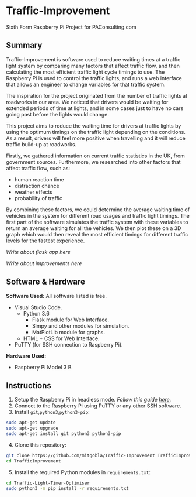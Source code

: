 # Traffic-Improvement

Sixth Form Raspberry Pi Project for PAConsulting.com

## Summary

Traffic-Improvement is software used to reduce waiting times at a traffic light system by comparing many factors that affect traffic flow, and then calculating the most efficient traffic light cycle timings to use. The Raspberry Pi is used to control the traffic lights, and runs a web interface that allows an engineer to change variables for that traffic system. 

The inspiration for the project originated from the number of traffic lights at roadworks in our area. We noticed that drivers would be waiting for extended periods of time at lights, and in some cases just to have no cars going past before the lights would change. 

This project aims to reduce the waiting time for drivers at traffic lights by using the optimum timings on the traffic light depending on the conditions. As a result, drivers will feel more positive when travelling and it will reduce traffic build-up at roadworks. 

Firstly, we gathered information on current traffic statistics in the UK, from government sources. Furthermore, we researched into other factors that affect traffic flow, such as:

- human reaction time
- distraction chance
- weather effects
- probability of traffic

By combining these factors, we could determine the average waiting time of vehicles in the system for different road usages and traffic light timings. The first part of the software simulates the traffic system with these variables to return an average waiting for all the vehicles. We then plot these on a 3D graph which would then reveal the most efficient timings for different traffic levels for the fastest experience.

_Write about flask app here_

_Write about improvements here_

## Software & Hardware

**Software Used:** All software listed is free.
- Visual Studio Code.
    - Python 3.6
        - Flask module for Web Interface.
        - Simpy and other modules for simulation.
        - MatPlotLib module for graphs.
    - HTML + CSS for Web Interface.
- PuTTY (for SSH connection to Raspberry Pi).

**Hardware Used:**
- Raspberry Pi Model 3 B

## Instructions

1. Setup the Raspberry Pi in headless mode. _Follow this guide [here](https://caffinc.github.io/2016/12/raspberry-pi-3-headless/)._
2. Connect to the Raspberry Pi using PuTTY or any other SSH software.
3. Install `git`,`python3`,`python3-pip`:
```bash
sudo apt-get update
sudo apt-get upgrade
sudo apt-get install git python3 python3-pip
```
4. Clone this repository:
```bash
git clone https://github.com/mitgobla/Traffic-Improvement TrafficImprovement
cd TrafficImprovement
```
5. Install the required Python modules in `requirements.txt`:
```bash
cd Traffic-Light-Timer-Optimiser
sudo python3 -m pip install -r requirements.txt
```


